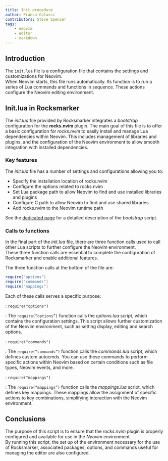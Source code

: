 ```yaml
---
title: Init procedure
author: Franco Colussi
contributors: Steve Spencer
tags:
    - neovim
    - editor
    - markdown
---
```


## Introduction

The `init.lua` file is a configuration file that contains the settings and customizations for Neovim.  
When Neovim starts, this file runs automatically. Its function is to run a series of Lua commands and functions in sequence. These actions configure the Neovim editing environment.

## Init.lua in Rocksmarker

The *init.lua* file provided by Rocksmarker integrates a *bootstrap* configuration for the **rocks.nvim** plugin. The main goal of this file is to offer a basic configuration for *rocks.nvim* to easily install and manage Lua dependencies within Neovim. This includes management of libraries and plugins, and the configuration of the Neovim environment to allow smooth integration with installed dependencies.

### Key features

The *init.lua* file has a number of settings and configurations allowing you to:

* Specify the installation location of rocks.nvim
* Configure the options related to rocks.nvim
* Set Lua package path to allow Neovim to find and use installed libraries and plugins
* Configure C path to allow Neovim to find and use shared libraries
* Add rocks.nvim to the Neovim runtime path

See the [dedicated page](./rocks/bootstrap.md) for a detailed description of the *bootstrap* script.

### Calls to functions

In the final part of the *init.lua* file, there are three function calls used to call other Lua scripts to further configure the Neovim environment.  
These three function calls are essential to complete the configuration of Rocksmarker and enable additional features.

The three function calls at the bottom of the file are:

```lua
require("options")
require("commands")
require("mappings")
```

Each of these calls serves a specific purpose:

: `require("options")`

: The `require(“options”)` function calls the *options.lua* script, which contains the configuration settings. This script allows further customization of the Neovim environment, such as setting display, editing and search options.

: `require("commands")`

: The `require(“commands”)` function calls the *commands.lua* script, which defines custom autocmds. You can use these commands to perform specific actions within Neovim based on certain conditions such as file types, Neovim events, and more.

: `require("mappings")`

: The `require(“mappings”)` function calls the *mappings.lua* script, which defines key mappings. These mappings allow the assignment of specific actions to key combinations, simplifying interaction with the Neovim environment.

## Conclusions

The purpose of this script is to ensure that the *rocks.nvim* plugin is properly configured and available for use in the *Neovim* environment.  
By running this script, the set up of the environment necessary for the use of Rocksmarker, associated packages, options, and commands useful for managing the editor are also configured.
